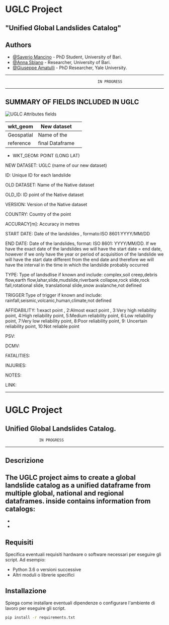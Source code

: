 # UGLC Project
"Unified Global Landslides Catalog"
----------------------------------------------------------------------------------------------------------------

## Authors
- [@Saverio Mancino](https://github.com/RavyHollow) - PhD Student, University of Bari.
- [@Anna Sblano](https://github.com/Anita2333) - Researcher, University of Bari.
- [@Giuseppe Amatulli](https://github.com/selvaje) - PhD Researcher, Yale University.

----------------------------------------------------------------------------------------------------------------
                                             IN PROGRESS
----------------------------------------------------------------------------------------------------------------

## SUMMARY OF FIELDS INCLUDED IN UGLC

![UGLC Attributes fields](https://github.com/UnibaGEO/UGLC/blob/master/README_FILES/UGLC%20attributes.png?raw=true)


| wkt_geom    | New dataset     |              |
|-------------|-----------------|--------------|
| Geospatial  | Name of the     |              |
| reference   | final Dataframe |              |



- WKT_GEOM: POINT (LONG LAT)

NEW DATASET: UGLC (name of our new dataset)

ID: Unique ID for each landslide

OLD DATASET: Name of the Native dataset

OLD_ID: ID point of the Native dataset

VERSION: Version of the Native dataset

COUNTRY: Country of the point

ACCURACY[m]: Accuracy in metres   

START DATE: Date of the landslides , formato:ISO 8601:YYYY/MM/DD

END DATE: Date of the landslides, format: ISO 8601: YYYY/MM/DD. If we have the exact date of the landslides we will have the start date = end date,
however if we only have the year or period of acquisition of the landslide we will have the start date different from the end date and therefore we
will have the interval in the time in which the landslide probably occurred

TYPE: Type of landsdlise if known and include: complex,soil creep,debris flow,earth flow,lahar,slide,mudslide,riverbank collapse,rock slide,rock fall,rotational slide,
translational slide,snow avalanche,not defined

TRIGGER:Type of trigger if known and include: rainfall,seismic,volcanic,human,climate,not defined

AFFIDABILITY: 1:exact point , 2:Almost exact point , 3:Very high reliability point, 4:High reliability point, 5:Medium reliability point, 6:Low reliability point,
7:Very low reliability point, 8:Poor reliability point, 9: Uncertain reliability point, 10:Not reliable point

PSV:

DCMV:

FATALITIES:

INJURIES:

NOTES:

LINK:

--------------------------------------------------------

# UGLC Project

Unified Global Landslides Catalog.
--------------------------------------------------------
                   IN PROGRESS
--------------------------------------------------------

## Descrizione

The UGLC project aims to create a global landslide catalog as a unified dataframe from multiple global, national and regional dataframes.
inside contains information from catalogs:
- 
-
-


## Requisiti

Specifica eventuali requisiti hardware o software necessari per eseguire gli script. Ad esempio:

- Python 3.6 o versioni successive
- Altri moduli o librerie specifici

## Installazione

Spiega come installare eventuali dipendenze o configurare l'ambiente di lavoro per eseguire gli script.

```bash
pip install -r requirements.txt
